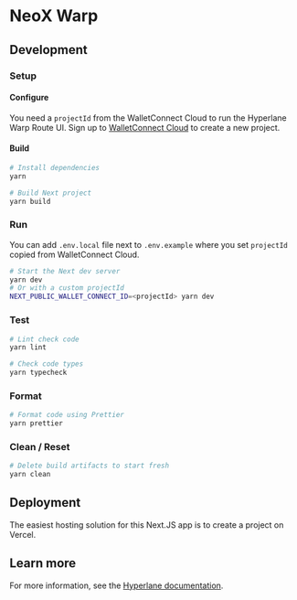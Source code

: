 # NeoX Warp

## Development

### Setup

#### Configure

You need a `projectId` from the WalletConnect Cloud to run the Hyperlane Warp Route UI. Sign up to [WalletConnect Cloud](https://cloud.walletconnect.com) to create a new project.

#### Build

```sh
# Install dependencies
yarn

# Build Next project
yarn build
```

### Run

You can add `.env.local` file next to `.env.example` where you set `projectId` copied from WalletConnect Cloud.

```sh
# Start the Next dev server
yarn dev
# Or with a custom projectId
NEXT_PUBLIC_WALLET_CONNECT_ID=<projectId> yarn dev
```

### Test

```sh
# Lint check code
yarn lint

# Check code types
yarn typecheck
```

### Format

```sh
# Format code using Prettier
yarn prettier
```

### Clean / Reset

```sh
# Delete build artifacts to start fresh 
yarn clean
```

## Deployment

The easiest hosting solution for this Next.JS app is to create a project on Vercel.

## Learn more

For more information, see the [Hyperlane documentation](https://docs.hyperlane.xyz/docs/reference/applications/warp-routes).
